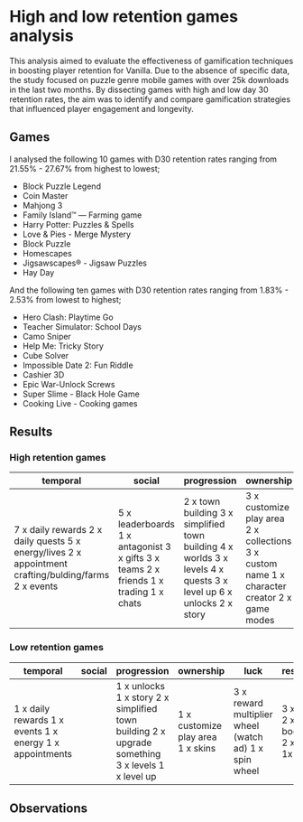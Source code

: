 # High and low retention games analysis
This analysis aimed to evaluate the effectiveness of gamification techniques in boosting player retention for Vanilla. Due to the absence of specific data, the study focused on puzzle genre mobile games with over 25k downloads in the last two months. By dissecting games with high and low day 30 retention rates, the aim was to identify and compare gamification strategies that influenced player engagement and longevity.

## Games

I analysed the following 10 games with D30 retention rates ranging from 21.55% - 27.67% from highest to lowest;
- Block Puzzle Legend
- Coin Master
- Mahjong 3
- Family Island™ — Farming game
- Harry Potter: Puzzles & Spells
- Love & Pies - Merge Mystery
- Block Puzzle
- Homescapes
- Jigsawscapes® - Jigsaw Puzzles
- Hay Day

And the following ten games with D30 retention rates ranging from 1.83% - 2.53% from lowest to highest;
- Hero Clash: Playtime Go
- Teacher Simulator: School Days
- Camo Sniper
- Help Me: Tricky Story
- Cube Solver
- Impossible Date 2: Fun Riddle
- Cashier 3D
- Epic War-Unlock Screws
- Super Slime - Black Hole Game
- Cooking Live - Cooking games

## Results
### High retention games

| temporal                                                                                               | social                                                                                | progression                                                                                                        | ownership                                                                                    | luck                                                       | resources                                                          | accomplishments                                      |
|--------------------------------------------------------------------------------------------------------|---------------------------------------------------------------------------------------|--------------------------------------------------------------------------------------------------------------------|----------------------------------------------------------------------------------------------|------------------------------------------------------------|--------------------------------------------------------------------|------------------------------------------------------|
| 7 x daily rewards  2 x daily quests 5 x energy/lives 2 x appointment crafting/bulding/farms 2 x events | 5 x leaderboards 1 x antagonist 3 x gifts 3 x teams 2 x friends 1 x trading 1 x chats | 2 x town building 3 x simplified town building 4 x worlds 3 x levels 4 x quests 3 x level up 6 x unlocks 2 x story | 3 x customize play area 2 x collections 3 x custom name 1 x character creator 2 x game modes | 4 x random rewards 2 x spin wheel 2 x chance for minigames | 4 x coins 4 x gems 2 x stars 2 x multiplayer currency 2 x boosters | 3 x points 2 x achievements 1 x ingame gratification |

### Low retention games

| temporal                                                 | social | progression                                                                                      | ownership                         | luck                                                  | resources                                | accomplishments |
|----------------------------------------------------------|--------|--------------------------------------------------------------------------------------------------|-----------------------------------|-------------------------------------------------------|------------------------------------------|-----------------|
| 1 x daily rewards 1 x events 1 x energy 1 x appointments |        | 1 x unlocks 1 x story 2 x simplified town building 2 x upgrade something 3 x levels 1 x level up | 1 x customize play area 1 x skins | 3 x reward multiplier wheel (watch ad) 1 x spin wheel | 3 x coins 2 x boosters 2 x gems 1x stars | 1 x boss fights |

## Observations
